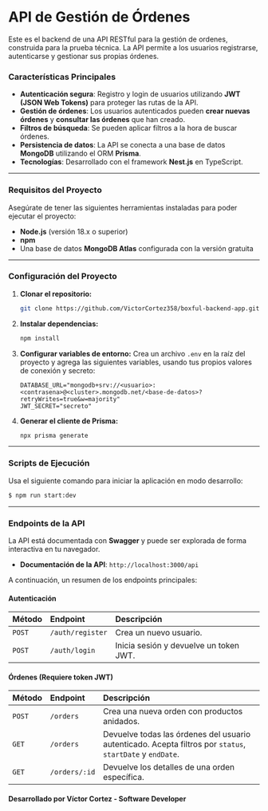 # API de Gestión de Órdenes

Este es el backend de una API RESTful para la gestión de ordenes, construida para la prueba técnica. La API permite a los usuarios registrarse, autenticarse y gestionar sus propias órdenes.

### Características Principales

  * **Autenticación segura**: Registro y login de usuarios utilizando **JWT (JSON Web Tokens)** para proteger las rutas de la API.
  * **Gestión de órdenes**: Los usuarios autenticados pueden **crear nuevas órdenes** y **consultar las órdenes** que han creado.
  * **Filtros de búsqueda**: Se pueden aplicar filtros a la hora de buscar órdenes.
  * **Persistencia de datos**: La API se conecta a una base de datos **MongoDB** utilizando el ORM **Prisma**.
  * **Tecnologías**: Desarrollado con el framework **Nest.js** en TypeScript.

-----

### Requisitos del Proyecto

Asegúrate de tener las siguientes herramientas instaladas para poder ejecutar el proyecto:
  * **Node.js** (versión 18.x o superior)
  * **npm**
  * Una base de datos **MongoDB Atlas** configurada con la versión gratuita

-----

### Configuración del Proyecto

1.  **Clonar el repositorio:**

    ```bash
    git clone https://github.com/VictorCortez358/boxful-backend-app.git
    ```

2.  **Instalar dependencias:**

    ```bash
    npm install
    ```

3.  **Configurar variables de entorno:**
    Crea un archivo `.env` en la raíz del proyecto y agrega las siguientes variables, usando tus propios valores de conexión y secreto:

    ```env
    DATABASE_URL="mongodb+srv://<usuario>:<contrasena>@<cluster>.mongodb.net/<base-de-datos>?retryWrites=true&w=majority"
    JWT_SECRET="secreto"
    ```

4.  **Generar el cliente de Prisma:**

    ```bash
    npx prisma generate
    ```

-----

### Scripts de Ejecución

Usa el siguiente comando para iniciar la aplicación en modo desarrollo:

```bash
$ npm run start:dev
```

-----

### Endpoints de la API

La API está documentada con **Swagger** y puede ser explorada de forma interactiva en tu navegador.

  * **Documentación de la API**: `http://localhost:3000/api`

A continuación, un resumen de los endpoints principales:

#### Autenticación

| Método | Endpoint | Descripción |
| :--- | :--- | :--- |
| `POST` | `/auth/register` | Crea un nuevo usuario. |
| `POST` | `/auth/login` | Inicia sesión y devuelve un token JWT. |

#### Órdenes (Requiere token JWT)

| Método | Endpoint | Descripción |
| :--- | :--- | :--- |
| `POST` | `/orders` | Crea una nueva orden con productos anidados. |
| `GET` | `/orders` | Devuelve todas las órdenes del usuario autenticado. Acepta filtros por `status`, `startDate` y `endDate`. |
| `GET` | `/orders/:id` | Devuelve los detalles de una orden específica. |

#### Desarrollado por Víctor Cortez - Software Developer